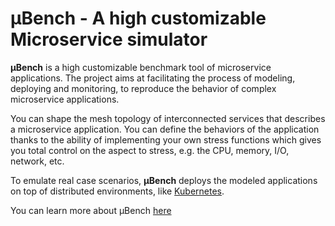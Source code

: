 # **µBench** - A high customizable Microservice simulator

**µBench** is a high customizable benchmark tool of microservice applications.
The project aims at facilitating the process of modeling, deploying and monitoring, to reproduce the behavior of complex microservice applications. 

You can shape the mesh topology of interconnected services that describes a microservice application.
You can define the behaviors of the application thanks to the ability of implementing your own stress functions which gives you total control on the aspect to stress, e.g. the CPU, memory, I/O, network, etc.

To emulate real case scenarios, **µBench** deploys the modeled applications on top of distributed environments, like [Kubernetes](https://kubernetes.io).

You can learn more about µBench [here](Docs/Manual.md)
